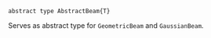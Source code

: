 ```
abstract type AbstractBeam{T}
```

Serves as abstract type for `GeometricBeam` and `GaussianBeam`.
